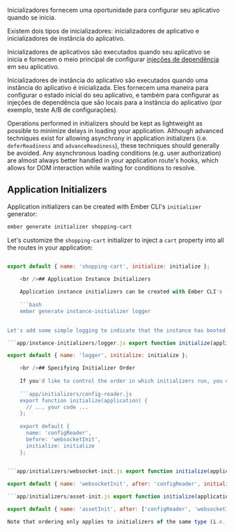 Inicializadores fornecem uma oportunidade para configurar seu aplicativo quando se inicia.

Existem dois tipos de inicializadores: inicializadores de aplicativo e inicializadores de instância do aplicativo.

Inicializadores de aplicativos são executados quando seu aplicativo se inicia e fornecem o meio principal de configurar [injeções de dependência](../dependency-injection) em seu aplicativo.

Inicializadores de instância do aplicativo são executados quando uma instância do aplicativo é inicializada. Eles fornecem uma maneira para configurar o estado inicial do seu aplicativo, e também para configurar as injeções de dependência que são locais para a instância do aplicativo (por exemplo, teste A/B de configurações).

Operations performed in initializers should be kept as lightweight as possible to minimize delays in loading your application. Although advanced techniques exist for allowing asynchrony in application initializers (i.e. `deferReadiness` and `advanceReadiness`), these techniques should generally be avoided. Any asynchronous loading conditions (e.g. user authorization) are almost always better handled in your application route's hooks, which allows for DOM interaction while waiting for conditions to resolve.

## Application Initializers

Application initializers can be created with Ember CLI's `initializer` generator:

```bash
ember generate initializer shopping-cart
```

Let's customize the `shopping-cart` initializer to inject a `cart` property into all the routes in your application:

```app/initializers/shopping-cart.js export function initialize(application) { application.inject('route', 'cart', 'service:shopping-cart'); };

export default { name: 'shopping-cart', initialize: initialize };

    <br />## Application Instance Initializers
    
    Application instance initializers can be created with Ember CLI's `instance-initializer` generator:
    
    ```bash
    ember generate instance-initializer logger
    

Let's add some simple logging to indicate that the instance has booted:

```app/instance-initializers/logger.js export function initialize(applicationInstance) { var logger = applicationInstance.lookup('logger:main'); logger.log('Hello from the instance initializer!'); }

export default { name: 'logger', initialize: initialize };

    <br />## Specifying Initializer Order
    
    If you'd like to control the order in which initializers run, you can use the `before` and/or `after` options:
    
    ```app/initializers/config-reader.js
    export function initialize(application) {
      // ... your code ...
    };
    
    export default {
      name: 'configReader',
      before: 'websocketInit',
      initialize: initialize
    };
    

```app/initializers/websocket-init.js export function initialize(application) { // ... your code ... };

export default { name: 'websocketInit', after: 'configReader', initialize: initialize }; ```

```app/initializers/asset-init.js export function initialize(application) { // ... your code ... };

export default { name: 'assetInit', after: ['configReader', 'websocketInit'], initialize: initialize }; ``

Note that ordering only applies to initializers of the same type (i.e. application or application instance). Application initializers will always run before application instance initializers.